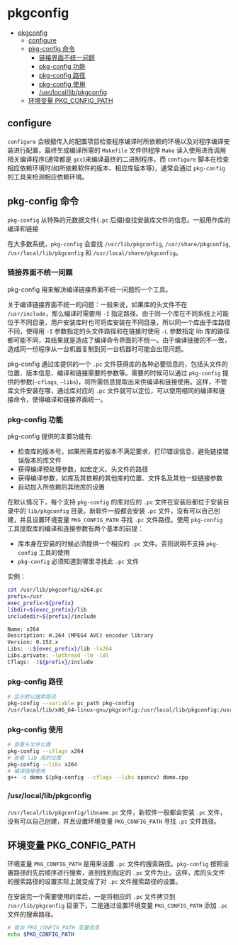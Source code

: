 # pkgconfig

- [pkgconfig](#pkgconfig)
  - [configure](#configure)
  - [pkg-config 命令](#pkg-config-%e5%91%bd%e4%bb%a4)
    - [链接界面不统一问题](#%e9%93%be%e6%8e%a5%e7%95%8c%e9%9d%a2%e4%b8%8d%e7%bb%9f%e4%b8%80%e9%97%ae%e9%a2%98)
    - [pkg-config 功能](#pkg-config-%e5%8a%9f%e8%83%bd)
    - [pkg-config 路径](#pkg-config-%e8%b7%af%e5%be%84)
    - [pkg-config 使用](#pkg-config-%e4%bd%bf%e7%94%a8)
    - [/usr/local/lib/pkgconfig](#usrlocallibpkgconfig)
  - [环境变量 PKG_CONFIG_PATH](#%e7%8e%af%e5%a2%83%e5%8f%98%e9%87%8f-pkgconfigpath)

## configure

`configure` 会根据传入的配置项目检查程序编译时所依赖的环境以及对程序编译安装进行配置，最终生成编译所需的 `Makefile` 文件供程序 `Make` 读入使用进而调用相关编译程序(通常都是 `gcc`)来编译最终的二进制程序。而 `configure` 脚本在检查相应依赖环境时(如所依赖软件的版本、相应库版本等)，通常会通过 `pkg-config` 的工具来检测相应依赖环境。

## pkg-config 命令

`pkg-config` 从特殊的元数据文件(`.pc` 后缀)查找安装库文件的信息。一般用作库的编译和链接

在大多数系统，`pkg-config` 会查找 `/usr/lib/pkgconfig`, `/usr/share/pkgconfig`, `/usr/local/lib/pkgconfig` 和 `/usr/local/share/pkgconfig`。

### 链接界面不统一问题

pkg-config 用来解决编译链接界面不统一问题的一个工具。

关于编译链接界面不统一的问题：一般来说，如果库的头文件不在 `/usr/include`，那么编译时需要用 `-I` 指定路径。由于同一个库在不同系统上可能位于不同目录，用户安装库时也可将库安装在不同目录，所以同一个库由于库路径不同，使得用 `-I` 参数指定的头文件路径和在链接时使用 `-L` 参数指定 lib 库的路径都可能不同，其结果就是造成了编译命令界面的不统一。由于编译链接的不一致，造成同一份程序从一台机器复制到另一台机器时可能会出现问题。

pkg-config 通过库提供的一个 `.pc` 文件获得库的各种必要信息的，包括头文件的位置、版本信息、编译和链接需要的参数等。需要的时候可以通过 `pkg-config` 提供的参数(`–cflags`, `–libs`)，将所需信息提取出来供编译和链接使用。这样，不管库文件安装在哪，通过库对应的 `.pc` 文件就可以定位，可以使用相同的编译和链接命令，使得编译和链接界面统一。

### pkg-config 功能

pkg-config 提供的主要功能有:

- 检查库的版本号。如果所需库的版本不满足要求，打印错误信息，避免链接错误版本的库文件
- 获得编译预处理参数，如宏定义、头文件的路径
- 获得编译参数，如库及其依赖的其他库的位置、文件名及其他一些链接参数
- 自动加入所依赖的其他库的设置

在默认情况下，每个支持 `pkg-config` 的库对应的 `.pc` 文件在安装后都位于安装目录中的 `lib/pkgconfig` 目录。新软件一般都会安装 `.pc` 文件，没有可以自己创建，并且设置环境变量 `PKG_CONFIG_PATH` 寻找 `.pc` 文件路径。使用 `pkg-config` 工具提取库的编译和连接参数有两个基本的前提：

- 库本身在安装的时候必须提供一个相应的 `.pc` 文件。否则说明不支持 `pkg-config` 工具的使用
- `pkg-config` 必须知道到哪里寻找此 `.pc` 文件

实例：

```sh
cat /usr/lib/pkgconfig/x264.pc
prefix=/usr
exec_prefix=${prefix}
libdir=${exec_prefix}/lib
includedir=${prefix}/include

Name: x264
Description: H.264 (MPEG4 AVC) encoder library
Version: 0.152.x
Libs: -L${exec_prefix}/lib -lx264
Libs.private: -lpthread -lm -ldl
Cflags: -I${prefix}/include
```

### pkg-config 路径

```sh
# 显示默认搜索路径
pkg-config --variable pc_path pkg-config
/usr/local/lib/x86_64-linux-gnu/pkgconfig:/usr/local/lib/pkgconfig:/usr/local/share/pkgconfig:/usr/lib/x86_64-linux-gnu/pkgconfig:/usr/lib/pkgconfig:/usr/share/pkgconfig
```

### pkg-config 使用

```sh
# 查看头文件位置
pkg-config --cflags x264
# 查看 lib 库的位置
pkg-config --libs x264
# 编译链接使用
g++ -o demo $(pkg-config --cflags --libs opencv) demo.cpp
```

### /usr/local/lib/pkgconfig

`/usr/local/lib/pkgconfig/libname.pc` 文件，新软件一般都会安装 `.pc` 文件，没有可以自己创建，并且设置环境变量 `PKG_CONFIG_PATH` 寻找 `.pc` 文件路径。

## 环境变量 PKG_CONFIG_PATH

环境变量 `PKG_CONFIG_PATH` 是用来设置 `.pc` 文件的搜索路径。`pkg-config` 按照设置路径的先后顺序进行搜索，直到找到指定的 `.pc` 文件为止。这样，库的头文件的搜索路径的设置实际上就变成了对 `.pc` 文件搜索路径的设置。

在安装完一个需要使用的库后，一是将相应的 `.pc` 文件拷贝到 `/usr/lib/pkgconfig` 目录下，二是通过设置环境变量 `PKG_CONFIG_PATH` 添加 `.pc` 文件的搜索路径。

```sh
# 查询 PKG_CONFIG_PATH 变量信息
echo $PKG_CONFIG_PATH
```
